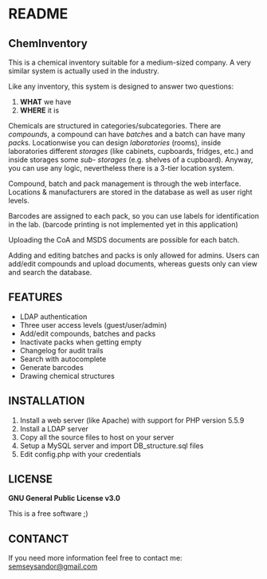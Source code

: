 # README

## ChemInventory

This is a chemical inventory suitable for a medium-sized company.
A very similar system is actually used in the industry.

Like any inventory, this system is designed to answer two questions:
1. **WHAT** we have
2. **WHERE** it is

Chemicals are structured in categories/subcategories. There are *compound*s,
a compound can have *batch*es and a batch can have many *pack*s.
Locationwise you can design *laboratories* (rooms), inside laboratories different
*storages* (like cabinets, cupboards, fridges, etc.) and inside storages some *sub-
storages* (e.g. shelves of a cupboard). Anyway, you can use any logic, nevertheless
there is a 3-tier location system.

Compound, batch and pack management is through the web interface.
Locations & manufacturers are stored in the database as well as user right levels.

Barcodes are assigned to each pack, so you can use labels for identification
in the lab. (barcode printing is not implemented yet in this application)

Uploading the CoA and MSDS documents are possible for each batch.

Adding and editing batches and packs is only allowed for admins.
Users can add/edit compounds and upload documents, whereas guests only can view
and search the database.

## FEATURES

* LDAP authentication
* Three user access levels (guest/user/admin)
* Add/edit compounds, batches and packs
* Inactivate packs when getting empty
* Changelog for audit trails
* Search with autocomplete
* Generate barcodes
* Drawing chemical structures

## INSTALLATION

1. Install a web server (like Apache) with support for PHP version 5.5.9
2. Install a LDAP server
3. Copy all the source files to host on your server
4. Setup a MySQL server and import DB_structure.sql files
5. Edit config.php with your credentials

## LICENSE

**GNU General Public License v3.0**

This is a free software ;)

## CONTANCT

If you need more information feel free to contact me:
semseysandor@gmail.com
